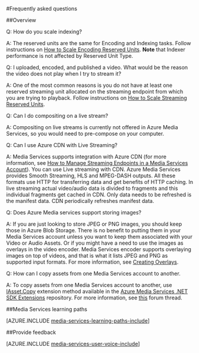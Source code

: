 <properties 
	pageTitle="Frequently asked questions" 
	description="Frequently asked questions (FAQs)" 
	services="media-services" 
	documentationCenter="" 
	authors="Juliako" 
	manager="dwrede" 
	editor=""/>

<tags 
	ms.service="media-services" 
	ms.workload="media" 
	ms.tgt_pltfrm="na" 
	ms.devlang="na" 
	ms.topic="article" 
	ms.date="09/07/2015" 
	ms.author="juliako"/>


#Frequently asked questions  

##Overview

Q: How do you scale indexing?

A: The reserved units are the same for Encoding and Indexing tasks. Follow instructions on [How to Scale Encoding Reserved Units](media-services-how-to-scale.md). **Note** that Indexer performance is not affected by Reserved Unit Type.

Q: I uploaded, encoded, and published a video. What would be the reason the video does not play when I try to stream it? 

A: One of the most common reasons is you do not have at least one reserved streaming unit allocated on the streaming endpoint from which you are trying to playback.  Follow instructions on [How to Scale Streaming Reserved Units](media-services-how-to-scale.md).

Q: Can I do compositing on a live stream? 

A: Compositing on live streams is currently not offered in Azure Media Services, so you would need to pre-compose on your computer.

Q: Can I use Azure CDN with Live Streaming? 

A: Media Services supports integration with Azure CDN (for more information, see [How to Manage Streaming Endpoints in a Media Services Account](media-services-manage-origins.md#enable_cdn)).  You can use Live streaming with CDN. Azure Media Services provides Smooth Streaming, HLS and MPEG-DASH outputs. All these formats use HTTP for transferring data and get benefits of HTTP caching. In live streaming actual video/audio data is divided to fragments and this individual fragments get cached in CDN. Only data needs to be refreshed is the manifest data. CDN periodically refreshes manifest data.

Q: Does Azure Media services support storing images?

A: If you are just looking to store JPEG or PNG images, you should keep those in Azure Blob Storage. There is no benefit to putting them in your Media Services account unless you want to keep them associated with your Video or Audio Assets. Or if you might have a need to use the images as overlays in the video encoder. Media Services encoder supports overlaying images on top of videos, and that is what it lists JPEG and PNG as supported input formats. For more information, see [Creating Overlays](https://msdn.microsoft.com/library/azure/dn640496.aspx).

Q: How can I copy assets from one Media Services account to another. 

A: To copy assets from one Media Services account to another, use [IAsset.Copy](https://github.com/Azure/azure-sdk-for-media-services-extensions/blob/dev/MediaServices.Client.Extensions/IAssetExtensions.cs#L354) extension method available in the [Azure Media Services .NET SDK Extensions](https://github.com/Azure/azure-sdk-for-media-services-extensions/) repository. For more information, see [this](https://social.msdn.microsoft.com/Forums/azure/28912d5d-6733-41c1-b27d-5d5dff2695ca/migrate-media-services-across-subscription?forum=MediaServices) forum thread. 



##Media Services learning paths

[AZURE.INCLUDE [media-services-learning-paths-include](../../includes/media-services-learning-paths-include.md)]

##Provide feedback

[AZURE.INCLUDE [media-services-user-voice-include](../../includes/media-services-user-voice-include.md)]
